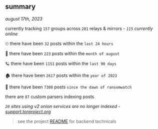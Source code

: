 
## summary
_august 17th, 2023_

currently tracking `157` groups across `281` relays & mirrors - _`115` currently online_

⏲ there have been `32` posts within the `last 24 hours`

🦈 there have been `223` posts within the `month of august`

🪐 there have been `1151` posts within the `last 90 days`

🏚 there have been `2617` posts within the `year of 2023`

🦕 there have been `7308` posts `since the dawn of ransomwatch`

there are `87` custom parsers indexing posts

_`20` sites using v2 onion services are no longer indexed - [support.torproject.org](https://support.torproject.org/onionservices/v2-deprecation/)_

> see the project [README](https://github.com/joshhighet/ransomwatch#ransomwatch--) for backend technicals
